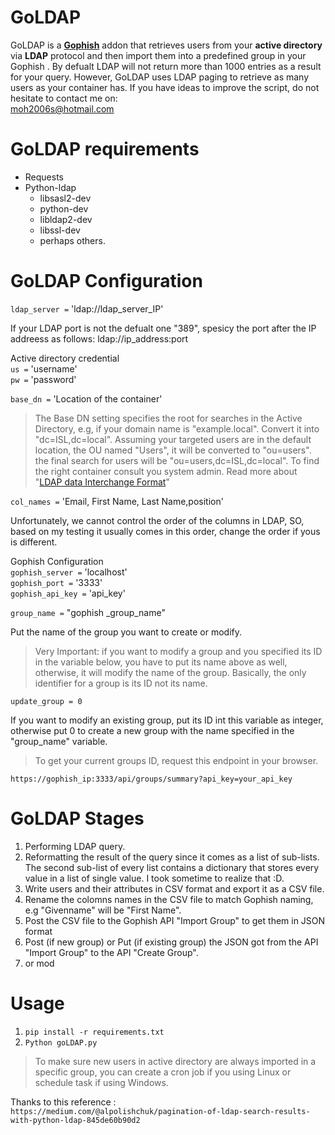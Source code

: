 # GoLDAP

GoLDAP is a **[Gophish](https://getgophish.com/)** addon that retrieves users from your **active directory** via **LDAP** protocol and then import them into a predefined group in your Gophish . By defualt LDAP will not return more than 1000 entries as a result for your query. However, GoLDAP uses LDAP paging to retrieve as many users as your container has. If you have ideas to improve the script, do not hesitate to contact me on:  
moh2006s@hotmail.com


# GoLDAP requirements 
 - Requests 
 - Python-ldap 
	 - libsasl2-dev 
	 - python-dev 
	 - libldap2-dev 
	 - libssl-dev
	 - perhaps others. 
 
# GoLDAP Configuration




`ldap_server =` 'ldap://ldap_server_IP'  

If your LDAP port is not the defualt one "389", spesicy the port after the IP addreess as follows:  ldap://ip_address:port

Active directory credential  
`us =`  'username'  
`pw =` 'password'  


`base_dn =`  'Location of the container'  

>  The Base DN setting specifies the root for searches in the Active
> Directory, e.g, if your domain name is "example.local". Convert it
> into  "dc=ISL,dc=local". Assuming your  targeted users are in the
> default location, the OU named "Users", it will be converted  to
> "ou=users". the final search for users will be
> "ou=users,dc=ISL,dc=local". To find the right container consult you
> system admin. Read more about "[LDAP data Interchange
> Format](http://en.wikipedia.org/wiki/LDAP_Data_Interchange_Format)"

`col_names =` 'Email, First Name, Last Name,position'    

 Unfortunately, we cannot control the order of the columns in LDAP, SO, based on my testing it usually comes in this order, change the order if yous is different.  

Gophish Configuration  
`gophish_server =` 'localhost'  
`gophish_port =` '3333'  
`gophish_api_key =` 'api_key'  

`group_name =` "gophish _group_name"  

Put the name of the group you want to create or  modify.  
 
> Very Important: if you want to modify a group and you specified its ID
> in the variable below, you have to put its name above as well,
> otherwise, it will modify the name of the group. Basically, the only 
> identifier for a group is its ID not its name.

`update_group = 0`  

If you want to modify an existing group, put its ID int this variable as integer, otherwise put 0 to create a new group with the name specified in the "group_name" variable.  

> To get your current groups ID, request this endpoint in your browser.

    https://gophish_ip:3333/api/groups/summary?api_key=your_api_key


# GoLDAP Stages

1. Performing LDAP query.
2. Reformatting the result of the query since it comes as a list of sub-lists. The second sub-list of every list  contains a dictionary that stores every value in a list of single value. I took sometime to realize that :D.
3.  Write users and their attributes in CSV format and export it as a CSV file.
4. Rename the colomns names in the CSV file to match Gophish naming, e.g "Givenname" will be "First Name".
5. Post the CSV file to the Gophish API "Import Group" to get them in JSON format 
6. Post (if new group) or Put (if existing group) the JSON got from the API "Import Group" to the API "Create Group".
7. or mod

# Usage

1. `pip install -r requirements.txt`
2. `Python goLDAP.py`  

> To make sure new users in active directory are always imported in a
> specific group, you can create a cron job if you using Linux or
> schedule task if using Windows. 

 
 Thanks to this reference :  
 `https://medium.com/@alpolishchuk/pagination-of-ldap-search-results-with-python-ldap-845de60b90d2`



